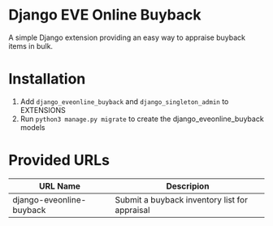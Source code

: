 # Django EVE Online Buyback

A simple Django extension providing an easy way to appraise buyback items in bulk.

# Installation

1. Add `django_eveonline_buyback` and `django_singleton_admin` to EXTENSIONS
3. Run `python3 manage.py migrate` to create the django_eveonline_buyback models

# Provided URLs
| URL Name | Descripion |
| -------------- | -------------- |
| django-eveonline-buyback | Submit a buyback inventory list for appraisal |
